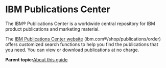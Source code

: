 # IBM Publications Center

The IBM® Publications Center is a worldwide central repository for IBM product publications and marketing material.

The [IBM Publications Center website](http://www.ibm.com/shop/publications/order) \(ibm.com®/shop/publications/order\) offers customized search functions to help you find the publications that you need. You can view or download publications at no charge.

**Parent topic:**[About this guide](csi_ug_about_this_guide.md)

